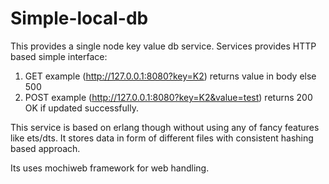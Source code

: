 # Simple-local-db
This provides a single node key value db service.
Services provides HTTP based simple interface:

1. GET example (http://127.0.0.1:8080?key=K2) returns value in body else 500
2. POST example (http://127.0.0.1:8080?key=K2&value=test) returns 200 OK if updated successfully.

This service is based on erlang though without using any of fancy features like ets/dts.
It stores data in form of different files with consistent hashing based approach.

Its uses mochiweb framework for web handling.
